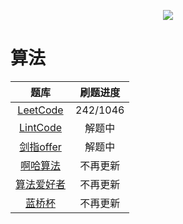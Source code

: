 <p align="center">
  <a href="https://travis-ci.com/Ahaochan/algorithm"><img src="https://travis-ci.com/Ahaochan/algorithm.svg?branch=master"></a>
</p>

# 算法

| 题库 | 刷题进度 |
|:----:|:-------:|
| [LeetCode](./src/test/java/LeetCode) | 242/1046 |
| [LintCode](./src/test/java/LintCode) | 解题中 |
| [剑指offer](./src/test/java/剑指offer) | 解题中 |
| [啊哈算法](./src/test/java/啊哈算法) | 不再更新 |
| [算法爱好者](./src/test/java/算法爱好者) | 不再更新 |
| [蓝桥杯](./src/test/java/蓝桥杯) | 不再更新 |

